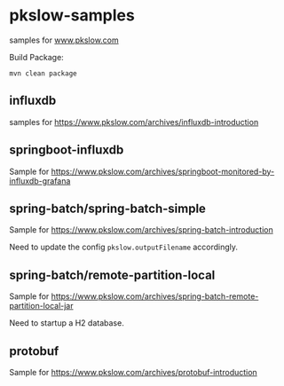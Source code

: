 # pkslow-samples
samples for www.pkslow.com

Build Package:
```shell script
mvn clean package
```

## influxdb
samples for https://www.pkslow.com/archives/influxdb-introduction

## springboot-influxdb
Sample for https://www.pkslow.com/archives/springboot-monitored-by-influxdb-grafana

## spring-batch/spring-batch-simple
Sample for https://www.pkslow.com/archives/spring-batch-introduction

Need to update the config `pkslow.outputFilename` accordingly.

## spring-batch/remote-partition-local
Sample for https://www.pkslow.com/archives/spring-batch-remote-partition-local-jar

Need to startup a H2 database.

## protobuf
Sample for https://www.pkslow.com/archives/protobuf-introduction
